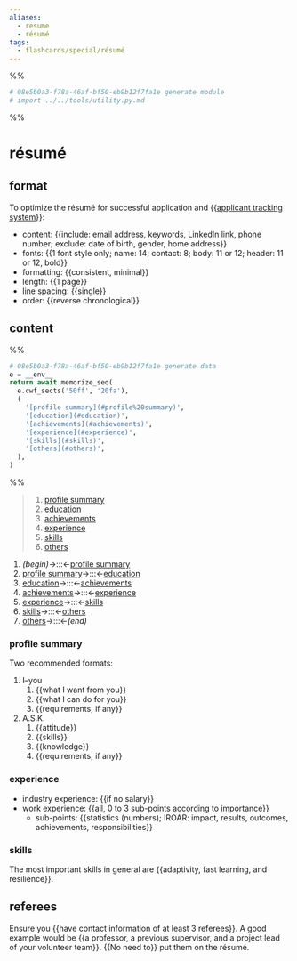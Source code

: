 ```yaml
---
aliases:
  - resume
  - résumé
tags:
  - flashcards/special/résumé
---
```


%%
```Python
# 08e5b0a3-f78a-46af-bf50-eb9b12f7fa1e generate module
# import ../../tools/utility.py.md
```
%%

# résumé

## format

To optimize the résumé for successful application and {{[applicant tracking system](applicant%20tracking%20system.md)}}: <!--SR:!2024-01-11,68,310-->

- content: {{include: email address, keywords, LinkedIn link, phone number; exclude: date of birth, gender, home address}}
- fonts: {{1 font style only; name: 14; contact: 8; body: 11 or 12; header: 11 or 12, bold}}
- formatting: {{consistent, minimal}}
- length: {{1 page}}
- line spacing: {{single}}
- order: {{reverse chronological}} <!--SR:!2023-11-26,22,250!2023-11-16,12,230!2024-01-01,58,310!2024-01-05,62,310!2024-01-08,65,310!2023-12-25,51,310-->

## content

%%
```Python
# 08e5b0a3-f78a-46af-bf50-eb9b12f7fa1e generate data
e = __env__
return await memorize_seq(
  e.cwf_sects('50ff', '20fa'),
  (
    '[profile summary](#profile%20summary)',
    '[education](#education)',
    '[achievements](#achievements)',
    '[experience](#experience)',
    '[skills](#skills)',
    '[others](#others)',
  ),
)
```
%%

<!--08e5b0a3-f78a-46af-bf50-eb9b12f7fa1e generate section="50ff"--><!-- The following content is generated at 2023-10-05T10:38:05.852698+08:00. Any edits will be overridden! -->

> 1. [profile summary](#profile%20summary)
> 2. [education](#education)
> 3. [achievements](#achievements)
> 4. [experience](#experience)
> 5. [skills](#skills)
> 6. [others](#others)

<!--/08e5b0a3-f78a-46af-bf50-eb9b12f7fa1e-->

<!--08e5b0a3-f78a-46af-bf50-eb9b12f7fa1e generate section="20fa"--><!-- The following content is generated at 2023-10-05T10:38:05.832591+08:00. Any edits will be overridden! -->

1. _(begin)_→:::←[profile summary](#profile%20summary) <!--SR:!2023-12-29,55,310!2023-12-29,55,310-->
2. [profile summary](#profile%20summary)→:::←[education](#education) <!--SR:!2023-12-28,54,310!2023-12-25,51,310-->
3. [education](#education)→:::←[achievements](#achievements) <!--SR:!2023-11-11,7,270!2023-12-17,43,290-->
4. [achievements](#achievements)→:::←[experience](#experience) <!--SR:!2024-01-06,63,310!2023-12-23,49,290-->
5. [experience](#experience)→:::←[skills](#skills) <!--SR:!2023-12-10,36,270!2024-01-07,64,310-->
6. [skills](#skills)→:::←[others](#others) <!--SR:!2023-12-25,51,310!2023-11-13,9,270-->
7. [others](#others)→:::←_(end)_ <!--SR:!2024-01-14,71,310!2023-12-29,55,310-->

<!--/08e5b0a3-f78a-46af-bf50-eb9b12f7fa1e-->

### profile summary

Two recommended formats:

1. I–you
    1. {{what I want from you}}
    2. {{what I can do for you}}
    3. {{requirements, if any}}
2. A.S.K.
    1. {{attitude}}
    2. {{skills}}
    3. {{knowledge}}
    4. {{requirements, if any}} <!--SR:!2023-12-28,54,310!2024-01-02,59,310!2023-12-19,45,290!2023-12-22,48,290!2024-01-13,70,310!2023-12-21,47,290!2024-01-02,59,310-->

### experience

- industry experience: {{if no salary}}
- work experience: {{all, 0 to 3 sub-points according to importance}}
  - sub-points: {{statistics (numbers); IROAR: impact, results, outcomes, achievements, responsibilities}} <!--SR:!2024-01-01,58,310!2023-12-29,55,310!2023-11-17,13,230-->

### skills

The most important skills in general are {{adaptivity, fast learning, and resilience}}. <!--SR:!2023-12-18,44,290-->

## referees

Ensure you {{have contact information of at least 3 referees}}. A good example would be {{a professor, a previous supervisor, and a project lead of your volunteer team}}. {{No need to}} put them on the résumé. <!--SR:!2024-01-10,67,310!2023-11-28,24,250!2024-01-08,65,310-->
